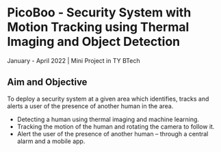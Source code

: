 # PicoBoo - Security System with Motion Tracking using Thermal Imaging and Object Detection

January - April 2022 | Mini Project in TY BTech 

## Aim and Objective

To deploy a security system at a given area which identifies, tracks and alerts a user of the presence of another human in the area. 

- Detecting a human using thermal imaging and machine learning.
- Tracking the motion of the human and rotating the camera to follow it.
- Alert the user of the presence of another human – through a central alarm and a mobile app.